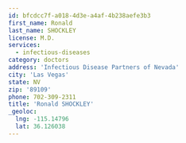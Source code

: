 ```yaml
---
id: bfcdcc7f-a018-4d3e-a4af-4b238aefe3b3
first_name: Ronald
last_name: SHOCKLEY
license: M.D.
services:
  - infectious-diseases
category: doctors
address: 'Infectious Disease Partners of Nevada'
city: 'Las Vegas'
state: NV
zip: '89109'
phone: 702-309-2311
title: 'Ronald SHOCKLEY'
_geoloc:
  lng: -115.14796
  lat: 36.126038
---
```

